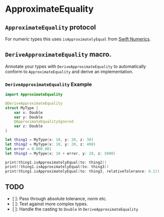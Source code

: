 # ApproximateEquality

## ``ApproximateEquality`` protocol

For numeric types this uses ``isApproximatelyEqual`` from [Swift Numerics](https://www.swift.org/blog/numerics/).

## ``DeriveApproximateEquality`` macro.

Annotate your types with ``DeriveApproximateEquality`` to automatically conform to ``ApproximateEquality`` and derive an implementation.

### ``DeriveApproximateEquality`` Example

```swift
import ApproximateEquality

@DeriveApproximateEquality
struct MyType {
    var x: Double
    var y: Double
    @ApproximateEqualityIgnored
    var z: Double
}

let thing1 = MyType(x: 10, y: 20, z: 30)
let thing2 = MyType(x: 10, y: 20, z: 400)
let error = 0.000_001
let thing3 = MyType(x: 10 + error, y: 20, z: 5000)

print(thing1.isApproximatelyEqual(to: thing2))                         // true
print(!thing1.isApproximatelyEqual(to: thing3))                        // true
print(thing1.isApproximatelyEqual(to: thing3, relativeTolerance: 0.1)) // true
```

## TODO

- [ ]: Pass through absolute tolerance, norm etc.
- [ ]: Test against more complex types.
- [ ]: Handle the casting to `Double` in ``DeriveApproximateEquality``
